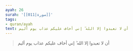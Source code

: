 ```yaml
---
ayah: 26
surah: '[[011|سورة]]'
tags:
- quran/ayah
text: أن لا تعبدوا إلا الله ۖ إني أخاف عليكم عذاب يوم أليم
---
```

> أن لا تعبدوا إلا الله ۖ إني أخاف عليكم عذاب يوم أليم
